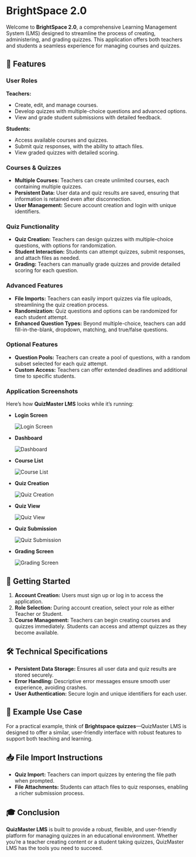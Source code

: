 # BrightSpace 2.0 

Welcome to **BrightSpace 2.0**, a comprehensive Learning Management System (LMS) designed to streamline the process of creating, administering, and grading quizzes. This application offers both teachers and students a seamless experience for managing courses and quizzes.

## 🚀 Features

### User Roles

**Teachers:**
- Create, edit, and manage courses.
- Develop quizzes with multiple-choice questions and advanced options.
- View and grade student submissions with detailed feedback.

**Students:**
- Access available courses and quizzes.
- Submit quiz responses, with the ability to attach files.
- View graded quizzes with detailed scoring.

### Courses & Quizzes

- **Multiple Courses:** Teachers can create unlimited courses, each containing multiple quizzes.
- **Persistent Data:** User data and quiz results are saved, ensuring that information is retained even after disconnection.
- **User Management:** Secure account creation and login with unique identifiers.

### Quiz Functionality

- **Quiz Creation:** Teachers can design quizzes with multiple-choice questions, with options for randomization.
- **Student Interaction:** Students can attempt quizzes, submit responses, and attach files as needed.
- **Grading:** Teachers can manually grade quizzes and provide detailed scoring for each question.

### Advanced Features

- **File Imports:** Teachers can easily import quizzes via file uploads, streamlining the quiz creation process.
- **Randomization:** Quiz questions and options can be randomized for each student attempt.
- **Enhanced Question Types:** Beyond multiple-choice, teachers can add fill-in-the-blank, dropdown, matching, and true/false questions.

### Optional Features

- **Question Pools:** Teachers can create a pool of questions, with a random subset selected for each quiz attempt.
- **Custom Access:** Teachers can offer extended deadlines and additional time to specific students.

### Application Screenshots

Here’s how **QuizMaster LMS** looks while it’s running:

- **Login Screen**
  
  ![Login Screen](pic1.png)

- **Dashboard**

  ![Dashboard](pic2.png)

- **Course List**

  ![Course List](pic3.png)

- **Quiz Creation**

  ![Quiz Creation](pic4.png)

- **Quiz View**

  ![Quiz View](pic5.png)

- **Quiz Submission**

  ![Quiz Submission](pic6.png)

- **Grading Screen**

  ![Grading Screen](pic7.png)


## 🔧 Getting Started

1. **Account Creation:** Users must sign up or log in to access the application. 
2. **Role Selection:** During account creation, select your role as either Teacher or Student.
3. **Course Management:** Teachers can begin creating courses and quizzes immediately. Students can access and attempt quizzes as they become available.

## 🛠 Technical Specifications

- **Persistent Data Storage:** Ensures all user data and quiz results are stored securely.
- **Error Handling:** Descriptive error messages ensure smooth user experience, avoiding crashes.
- **User Authentication:** Secure login and unique identifiers for each user.

## 🧠 Example Use Case

For a practical example, think of **Brightspace quizzes**—QuizMaster LMS is designed to offer a similar, user-friendly interface with robust features to support both teaching and learning.

## 📥 File Import Instructions

- **Quiz Import:** Teachers can import quizzes by entering the file path when prompted.
- **File Attachments:** Students can attach files to quiz responses, enabling a richer submission process.

## 🎓 Conclusion

**QuizMaster LMS** is built to provide a robust, flexible, and user-friendly platform for managing quizzes in an educational environment. Whether you’re a teacher creating content or a student taking quizzes, QuizMaster LMS has the tools you need to succeed.
